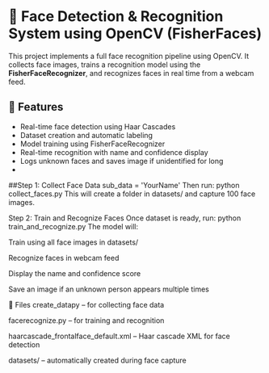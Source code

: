# 👤 Face Detection & Recognition System using OpenCV (FisherFaces)

This project implements a full face recognition pipeline using OpenCV. It collects face images, trains a recognition model using the **FisherFaceRecognizer**, and recognizes faces in real time from a webcam feed.

## 📸 Features

- Real-time face detection using Haar Cascades
- Dataset creation and automatic labeling
- Model training using FisherFaceRecognizer
- Real-time recognition with name and confidence display
- Logs unknown faces and saves image if unidentified for long
- 
##Step 1: Collect Face Data
sub_data = 'YourName'
Then run:
python collect_faces.py
This will create a folder in datasets/ and capture 100 face images.

Step 2: Train and Recognize Faces
Once dataset is ready, run:
python train_and_recognize.py
The model will:

Train using all face images in datasets/

Recognize faces in webcam feed

Display the name and confidence score

Save an image if an unknown person appears multiple times

📂 Files
create_datapy – for collecting face data

facerecognize.py – for training and recognition

haarcascade_frontalface_default.xml – Haar cascade XML for face detection

datasets/ – automatically created during face capture
